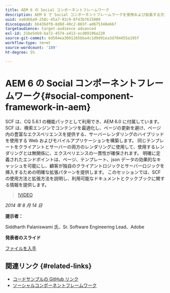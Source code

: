 ```yaml
---
title: AEM 6 の Social コンポーネントフレームワーク
description: AEM 6 で Social コンポーネントフレームワークを使用および拡張する方法について説明します。 使用可能なドキュメントとクックブックに関する情報を取得します。
uuid: ea0d66a9-258c-45a7-92c9-8f43b7615080
discoiquuid: bb43bdf0-8d8d-40c2-865f-ad675348e667
targetaudience: target-audience advanced
exl-id: 31be54b9-ba72-4574-a413-ecd09196a220
source-git-commit: 6d504ea3091265bba4c1d9d91ea3d704455a195f
workflow-type: tm+mt
source-wordcount: '189'
ht-degree: 5%

---
```


# AEM 6 の Social コンポーネントフレームワーク{#social-component-framework-in-aem}

SCF は、CQ 5.6.1 の機能パックとして利用でき、AEM 6.0 に付属しています。SCF は、検索エンジンでコンテンツを最適化し、ページの更新を避け、ページ内の豊富なエクスペリエンスを提供する、サーバーレンダリングのハイブリッドを使用する Web およびモバイルアプリケーションを構築します。 同じテンプレートをクライアントとサーバーの両方のレンダリングに使用して、使用するレンダリングとは無関係に、エクスペリエンスの一貫性が確保されます。 明確に定義されたエンドポイントは、ページ、テンプレート、json データの効果的なキャッシュを可能にし、顧客が独自のクライアントロジックとサーバーロジックを挿入するための明確な拡張パターンを提供します。 このセッションでは、SCF の使用方法と拡張方法を説明し、利用可能なドキュメントとクックブックに関する情報を提供します。

>[!VIDEO](https://video.tv.adobe.com/v/19464/?quality=9)

*2014 年 8 月 14 日*

**提示者：**

Siddharth Palaniswami 氏、Sr. Software Engineering Lead、Adobe

**発表者のスライド**

[ファイルを入手](assets/scf-gems.pdf)

## 関連リンク {#related-links}

* [コードサンプルの GitHub リンク](https://github.com/Adobe-Marketing-Cloud/aem-scf-sample-components-extension)
* [ソーシャルコンポーネントフレームワーク](http://docs.adobe.com/content/docs/en/aem/6-0/develop/social-communities/scf.html)
